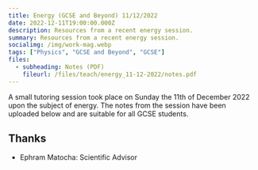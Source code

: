 ```yaml
---
title: Energy (GCSE and Beyond) 11/12/2022
date: 2022-12-11T19:00:00.000Z
description: Resources from a recent energy session.
summary: Resources from a recent energy session.
socialimg: /img/work-mag.webp
tags: ["Physics", "GCSE and Beyond", "GCSE"]
files:
  - subheading: Notes (PDF)
    fileurl: /files/teach/energy_11-12-2022/notes.pdf
---
```


A small tutoring session took place on Sunday the 11th of December 2022 upon the subject of energy. The notes from the session have been uploaded below and are suitable for all GCSE students.

## Thanks

- Ephram Matocha: Scientific Advisor
